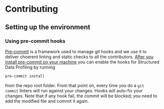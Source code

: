 # Contributing

## Setting up the environment


### Using pre-commit hooks
[Pre-commit](https://pre-commit.com/) is a framework used to manage git hooks and we use it to deliver choerent linting and static checks to all the contributors.
[After you install pre-commit on your machine](https://pre-commit.com/#installation) you can enable the hooks for Structured Data Profiling by running
```sh
pre-commit install
```
from the repo root folder. From that point on, every time you do a `git commit` linters will run against your changes.
Hooks will auto-fix your changes. Note that if any hook fail, the commit will be blocked; you need to add the modified file and commit it again.
